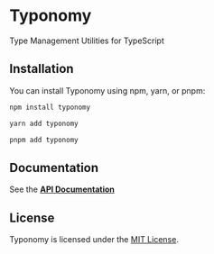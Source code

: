 # Typonomy
Type Management Utilities for TypeScript

## Installation

You can install Typonomy using npm, yarn, or pnpm:

```bash
npm install typonomy
```

```bash
yarn add typonomy
```

```bash
pnpm add typonomy
```

## Documentation
See the [**API Documentation**](docs/README.md)

## License
Typonomy is licensed under the [MIT License](https://opensource.org/licenses/MIT).
